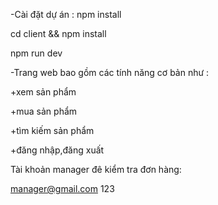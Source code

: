-Cài đặt dự án : npm install

cd client && npm install

npm run dev

-Trang web bao gồm các tính năng cơ bản như :

+xem sản phẩm

+mua sản phẩm

+tìm kiếm sản phẩm

+đăng nhập,đăng xuất

Tài khoản manager đê kiểm tra đơn hàng:

manager@gmail.com 123
